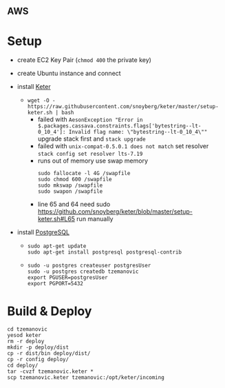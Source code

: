 ## AWS

# Setup
* create EC2 Key Pair (`chmod 400` the private key)
* create Ubuntu instance and connect
* install [Keter](https://github.com/snoyberg/keter/)
  * `wget -O - https://raw.githubusercontent.com/snoyberg/keter/master/setup-keter.sh | bash`
    * failed with `AesonException "Error in $.packages.cassava.constraints.flags['bytestring--lt-0_10_4']: Invalid flag name: \"bytestring--lt-0_10_4\""`
      upgrade stack first and `stack upgrade`
    * failed with `unix-compat-0.5.0.1 does not match`
      set resolver `stack config set resolver lts-7.19`
    * runs out of memory
      use swap memory
      ```
      sudo fallocate -l 4G /swapfile
      sudo chmod 600 /swapfile
      sudo mkswap /swapfile
      sudo swapon /swapfile
      ```
    * line 65 and 64 need sudo https://github.com/snoyberg/keter/blob/master/setup-keter.sh#L65
      run manually

* install [PostgreSQL](https://www.digitalocean.com/community/tutorials/how-to-install-and-use-postgresql-on-ubuntu-16-04)
  * ```
    sudo apt-get update
    sudo apt-get install postgresql postgresql-contrib
    ```
  * ```
    sudo -u postgres createuser postgresUser
    sudo -u postgres createdb tzemanovic
    export PGUSER=postgresUser
    export PGPORT=5432
    ```

# Build & Deploy

```
cd tzemanovic
yesod keter
rm -r deploy
mkdir -p deploy/dist
cp -r dist/bin deploy/dist/
cp -r config deploy/
cd deploy/
tar -cvzf tzemanovic.keter *
scp tzemanovic.keter tzemanovic:/opt/keter/incoming
```
